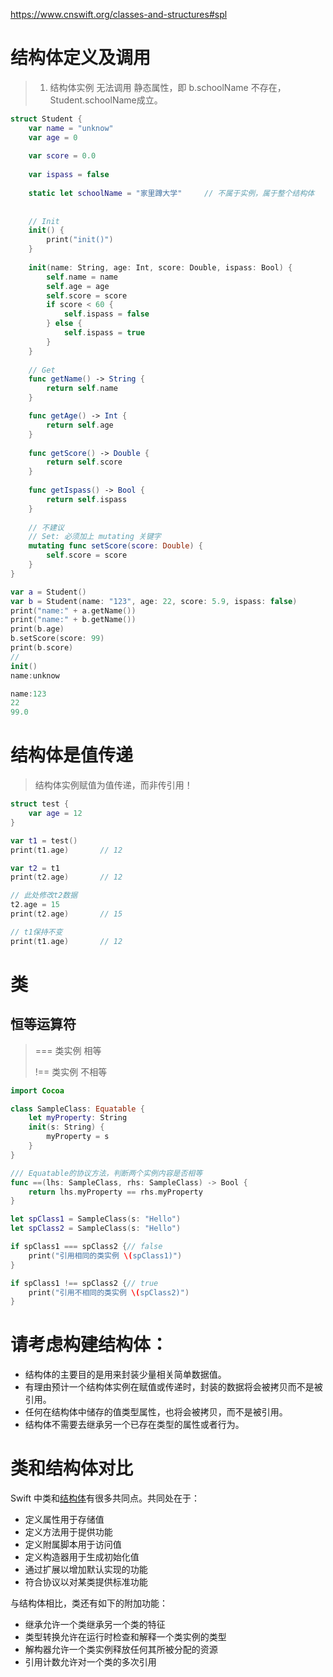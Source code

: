 https://www.cnswift.org/classes-and-structures#spl



# 结构体定义及调用

> 1. 结构体实例 无法调用 静态属性，即 b.schoolName 不存在，Student.schoolName成立。

```swift
struct Student {
    var name = "unknow"
    var age = 0
    
    var score = 0.0
    
    var ispass = false
    
    static let schoolName = "家里蹲大学"     // 不属于实例，属于整个结构体
    
    
    // Init
    init() {
        print("init()")
    }
    
    init(name: String, age: Int, score: Double, ispass: Bool) {
        self.name = name
        self.age = age
        self.score = score
        if score < 60 {
            self.ispass = false
        } else {
            self.ispass = true
        }
    }
    
    // Get
    func getName() -> String {
        return self.name
    }

    func getAge() -> Int {
        return self.age
    }
    
    func getScore() -> Double {
        return self.score
    }
    
    func getIspass() -> Bool {
        return self.ispass
    }
    
    // 不建议
    // Set: 必须加上 mutating 关键字
    mutating func setScore(score: Double) {
        self.score = score
    }
}

var a = Student()
var b = Student(name: "123", age: 22, score: 5.9, ispass: false)
print("name:" + a.getName())
print("name:" + b.getName())
print(b.age)
b.setScore(score: 99)
print(b.score)
//
init()
name:unknow

name:123
22
99.0

```



# 结构体是值传递

> 结构体实例赋值为值传递，而非传引用！

```swift
struct test {
    var age = 12
}

var t1 = test()
print(t1.age)		// 12

var t2 = t1
print(t2.age)		// 12

// 此处修改t2数据
t2.age = 15
print(t2.age)		// 15

// t1保持不变
print(t1.age)		// 12
```



# 类

## 恒等运算符

> === 类实例 相等
>
> !== 类实例 不相等

```swift
import Cocoa

class SampleClass: Equatable {
    let myProperty: String
    init(s: String) {
        myProperty = s
    }
}

/// Equatable的协议方法，判断两个实例内容是否相等
func ==(lhs: SampleClass, rhs: SampleClass) -> Bool {
    return lhs.myProperty == rhs.myProperty
}

let spClass1 = SampleClass(s: "Hello")
let spClass2 = SampleClass(s: "Hello")

if spClass1 === spClass2 {// false
    print("引用相同的类实例 \(spClass1)")
}

if spClass1 !== spClass2 {// true
    print("引用不相同的类实例 \(spClass2)")
}
```



# 请考虑构建结构体：

- 结构体的主要目的是用来封装少量相关简单数据值。
- 有理由预计一个结构体实例在赋值或传递时，封装的数据将会被拷贝而不是被引用。
- 任何在结构体中储存的值类型属性，也将会被拷贝，而不是被引用。
- 结构体不需要去继承另一个已存在类型的属性或者行为。



# 类和结构体对比

Swift 中类和[结构体](https://www.runoob.com/swift/swift-structures.html)有很多共同点。共同处在于：

- 定义属性用于存储值
- 定义方法用于提供功能
- 定义附属脚本用于访问值
- 定义构造器用于生成初始化值
- 通过扩展以增加默认实现的功能
- 符合协议以对某类提供标准功能

与结构体相比，类还有如下的附加功能：

- 继承允许一个类继承另一个类的特征
- 类型转换允许在运行时检查和解释一个类实例的类型
- 解构器允许一个类实例释放任何其所被分配的资源
- 引用计数允许对一个类的多次引用